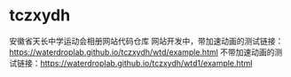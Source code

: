 # tczxydh
安徽省天长中学运动会相册网站代码仓库
网站开发中，带加速动画的测试链接：https://waterdroplab.github.io/tczxydh/wtd/example.html
不带加速动画的测试链接：https://waterdroplab.github.io/tczxydh/wtd1/example.html
